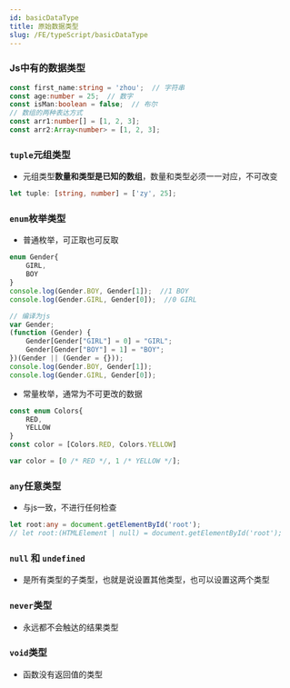 ```yaml
---
id: basicDataType
title: 原始数据类型
slug: /FE/typeScript/basicDataType
---
```


### Js中有的数据类型

```ts
const first_name:string = 'zhou';  // 字符串
const age:number = 25;  // 数字
const isMan:boolean = false;  // 布尔
// 数组的两种表达方式
const arr1:number[] = [1, 2, 3];
const arr2:Array<number> = [1, 2, 3];
```


### `tuple`元组类型
- 元组类型**数量和类型是已知的数组**，数量和类型必须一一对应，不可改变
```ts
let tuple: [string, number] = ['zy', 25];
```

### `enum`枚举类型
- 普通枚举，可正取也可反取

```ts title="ts"
enum Gender{
    GIRL,
    BOY
}
console.log(Gender.BOY, Gender[1]);  //1 BOY
console.log(Gender.GIRL, Gender[0]);  //0 GIRL
```

```js title="js"
// 编译为js
var Gender;
(function (Gender) {
    Gender[Gender["GIRL"] = 0] = "GIRL";
    Gender[Gender["BOY"] = 1] = "BOY";
})(Gender || (Gender = {}));
console.log(Gender.BOY, Gender[1]);
console.log(Gender.GIRL, Gender[0]);
```

- 常量枚举，通常为不可更改的数据
```ts title="ts"
const enum Colors{
    RED,
    YELLOW
}
const color = [Colors.RED, Colors.YELLOW]
```

```js title="js"
var color = [0 /* RED */, 1 /* YELLOW */];
```

### `any`任意类型
- 与js一致，不进行任何检查
```ts
let root:any = document.getElementById('root');
// let root:(HTMLElement | null) = document.getElementById('root');
```

### `null` 和 `undefined`
- 是所有类型的子类型，也就是说设置其他类型，也可以设置这两个类型

### `never`类型
- 永远都不会触达的结果类型

### `void`类型
- 函数没有返回值的类型
